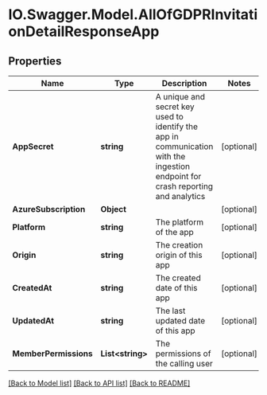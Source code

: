 # IO.Swagger.Model.AllOfGDPRInvitationDetailResponseApp
## Properties

Name | Type | Description | Notes
------------ | ------------- | ------------- | -------------
**AppSecret** | **string** | A unique and secret key used to identify the app in communication with the ingestion endpoint for crash reporting and analytics | [optional] 
**AzureSubscription** | **Object** |  | [optional] 
**Platform** | **string** | The platform of the app | [optional] 
**Origin** | **string** | The creation origin of this app | [optional] 
**CreatedAt** | **string** | The created date of this app | [optional] 
**UpdatedAt** | **string** | The last updated date of this app | [optional] 
**MemberPermissions** | **List&lt;string&gt;** | The permissions of the calling user | [optional] 

[[Back to Model list]](../README.md#documentation-for-models) [[Back to API list]](../README.md#documentation-for-api-endpoints) [[Back to README]](../README.md)

